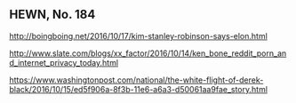 ## HEWN, No. 184

http://boingboing.net/2016/10/17/kim-stanley-robinson-says-elon.html

http://www.slate.com/blogs/xx_factor/2016/10/14/ken_bone_reddit_porn_and_internet_privacy_today.html

https://www.washingtonpost.com/national/the-white-flight-of-derek-black/2016/10/15/ed5f906a-8f3b-11e6-a6a3-d50061aa9fae_story.html


